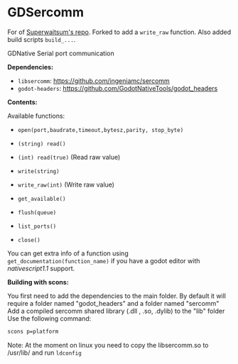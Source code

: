 # GDSercomm

For of [Superwaitsum's repo](https://github.com/Superwaitsum/GDSercomm). Forked to add a `write_raw` function. Also added build scripts `build_...`.

GDNative Serial port communication

**Dependencies:**

- `libsercomm`: https://github.com/ingeniamc/sercomm
- `godot-headers`: https://github.com/GodotNativeTools/godot_headers

**Contents:**

Available functions:

- `open(port,baudrate,timeout,bytesz,parity, stop_byte)`

- `(string) read()`

- `(int) read(true)`	(Read raw value)

- `write(string)`

- `write_raw(int)`      (Write raw value)

- `get_available()`

- `flush(queue)`

- `list_ports()`

- `close()`

You can get extra info of a function using `get_documentation(function_name)` if you have a godot editor with *nativescript1.1* support.

**Building with scons:**

You first need to add the dependencies to the main folder.
By default it will require a folder named "godot_headers" and a folder named "sercomm"
Add a compiled sercomm shared library (.dll , .so, .dylib) to the "lib" folder
Use the following command:

```sh
scons p=platform
```

Note: At the moment on linux you need to copy the libsercomm.so to /usr/lib/ and run `ldconfig`
